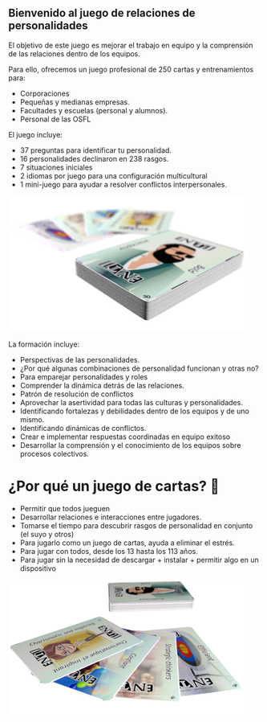 ## Bienvenido al juego de relaciones de personalidades

El objetivo de este juego es mejorar el trabajo en equipo y la comprensión de las relaciones dentro de los equipos.

Para ello, ofrecemos un juego profesional de 250 cartas y entrenamientos para:

* Corporaciones
* Pequeñas y medianas empresas.
* Facultades y escuelas (personal y alumnos).
* Personal de las OSFL

El juego incluye:

* 37 preguntas para identificar tu personalidad.
* 16 personalidades declinaron en 238 rasgos.
* 7 situaciones iniciales
* 2 idiomas por juego para una configuración multicultural
* 1 mini-juego para ayudar a resolver conflictos interpersonales.

![Juego de cartas de personalidades](../assets/images/discover.png)

La formación incluye:
* Perspectivas de las personalidades.
* ¿Por qué algunas combinaciones de personalidad funcionan y otras no?
* Para emparejar personalidades y roles
* Comprender la dinámica detrás de las relaciones.
* Patrón de resolución de conflictos
* Aprovechar la asertividad para todas las culturas y personalidades.
* Identificando fortalezas y debilidades dentro de los equipos y de uno mismo.
* Identificando dinámicas de conflictos.
* Crear e implementar respuestas coordinadas en equipo exitoso
* Desarrollar la comprensión y el conocimiento de los equipos sobre procesos colectivos.

# ¿Por qué un juego de cartas? 📇
* Permitir que todos jueguen
* Desarrollar relaciones e interacciones entre jugadores.
* Tomarse el tiempo para descubrir rasgos de personalidad en conjunto (el suyo y otros)
* Para jugarlo como un juego de cartas, ayuda a eliminar el estrés.
* Para jugar con todos, desde los 13 hasta los 113 años.
* Para jugar sin la necesidad de descargar + instalar + permitir algo en un dispositivo

![Juego de cartas de personalidades](../assets/images/cardsin2languages.png)
